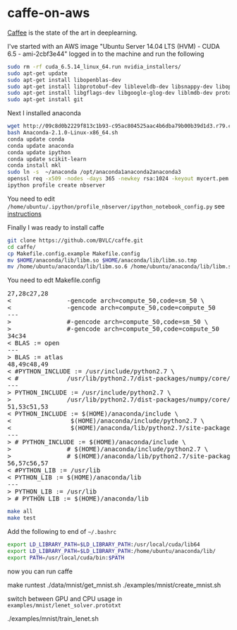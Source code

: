 caffe-on-aws
============
[Caffee](http://caffe.berkeleyvision.org/) is the state of the art in deeplearning.


I've started with an AWS image "Ubuntu Server 14.04 LTS (HVM) - CUDA 6.5 - ami-2cbf3e44"
logged in to the machine and run the following

```bash
sudo rm -rf cuda_6.5.14_linux_64.run nvidia_installers/
sudo apt-get update
sudo apt-get install libopenblas-dev
sudo apt-get install libprotobuf-dev libleveldb-dev libsnappy-dev libopencv-dev libboost-all-dev libhdf5-serial-dev
sudo apt-get install libgflags-dev libgoogle-glog-dev liblmdb-dev protobuf-compiler
sudo apt-get install git
```

Next I installed anaconda
```bash
wget http://09c8d0b2229f813c1b93-c95ac804525aac4b6dba79b00b39d1d3.r79.cf1.rackcdn.com/Anaconda-2.1.0-Linux-x86_64.sh
bash Anaconda-2.1.0-Linux-x86_64.sh
conda update conda
conda update anaconda
conda update ipython
conda update scikit-learn
conda install mkl
sudo ln -s  ~/anaconda /opt/anaconda1anaconda2anaconda3
openssl req -x509 -nodes -days 365 -newkey rsa:1024 -keyout mycert.pem -out mycert.pem
ipython profile create nbserver
```
You need to edit `/home/ubuntu/.ipython/profile_nbserver/ipython_notebook_config.py`
see [instructions](http://ipython.org/ipython-doc/1/interactive/public_server.html)

Finally I was ready to install caffe
```bash
git clone https://github.com/BVLC/caffe.git
cd caffe/
cp Makefile.config.example Makefile.config
mv $HOME/anaconda/lib/libm.so $HOME/anaconda/lib/libm.so.tmp
mv /home/ubuntu/anaconda/lib/libm.so.6 /home/ubuntu/anaconda/lib/libm.so.6.tmp
```
You need to edt Makefile.config
<pre>
27,28c27,28
<               -gencode arch=compute_50,code=sm_50 \
<               -gencode arch=compute_50,code=compute_50
---
>               #-gencode arch=compute_50,code=sm_50 \
>               #-gencode arch=compute_50,code=compute_50
34c34
< BLAS := open
---
> BLAS := atlas
48,49c48,49
< #PYTHON_INCLUDE := /usr/include/python2.7 \
< #             /usr/lib/python2.7/dist-packages/numpy/core/include
---
> PYTHON_INCLUDE := /usr/include/python2.7 \
>               /usr/lib/python2.7/dist-packages/numpy/core/include
51,53c51,53
< PYTHON_INCLUDE := $(HOME)/anaconda/include \
<                $(HOME)/anaconda/include/python2.7 \
<                $(HOME)/anaconda/lib/python2.7/site-packages/numpy/core/include
---
> # PYTHON_INCLUDE := $(HOME)/anaconda/include \
>               # $(HOME)/anaconda/include/python2.7 \
>               # $(HOME)/anaconda/lib/python2.7/site-packages/numpy/core/include
56,57c56,57
< #PYTHON_LIB := /usr/lib
< PYTHON_LIB := $(HOME)/anaconda/lib
---
> PYTHON_LIB := /usr/lib
> # PYTHON_LIB := $(HOME)/anaconda/lib
</pre>

```bash
make all
make test
```

Add the following to end of `~/.bashrc`
```bash
export LD_LIBRARY_PATH=$LD_LIBRARY_PATH:/usr/local/cuda/lib64
export LD_LIBRARY_PATH=$LD_LIBRARY_PATH:/home/ubuntu/anaconda/lib/
export PATH=/usr/local/cuda/bin:$PATH
```

now you can run caffe

  make runtest
  ./data/mnist/get_mnist.sh
  ./examples/mnist/create_mnist.sh
  
switch between GPU and CPU usage in `examples/mnist/lenet_solver.prototxt`

  ./examples/mnist/train_lenet.sh


